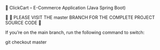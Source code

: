🛒 ClickCart – E-Commerce Application (Java Spring Boot)

🔁 🚨 PLEASE VISIT THE master BRANCH FOR THE COMPLETE PROJECT SOURCE CODE 🚨

If you’re on the main branch, run the following command to switch:

git checkout master
